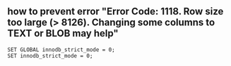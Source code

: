 ## how to prevent error "Error Code: 1118. Row size too large (> 8126). Changing some columns to TEXT or BLOB may help"  
```
SET GLOBAL innodb_strict_mode = 0;
SET innodb_strict_mode = 0;
```